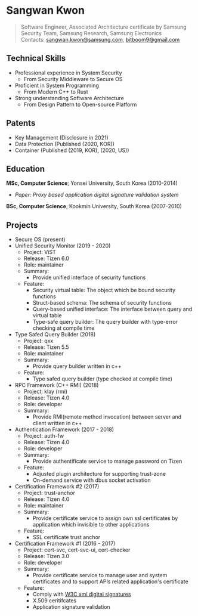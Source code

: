 # Sangwan Kwon
> Software Engineer, Associated Architecture certificate by Samsung  
> Security Team, Samsung Research, Samsung Electronics  
> Contacts: sangwan.kwon@samsung.com, bitboom9@gmail.com  

## Technical Skills
- Professional experience in System Security
  - From Security Middleware to Secure OS
- Proficient in System Programming
  - From Modern C++ to Rust
- Strong understanding Software Architecture
  - From Design Pattern to Open-source Platform

## Patents
- Key Management (Disclosure in 2021)
- Data Protection (Published (2020, KOR))
- Container (Published (2019, KOR), (2020, US))

## Education
**MSc, Computer Science**; Yonsei University, South Korea (2010-2014)
- *Paper: Proxy based application digital signature validation system*  

**BSc, Computer Science**; Kookmin University, South Korea (2007-2010)

## Projects
- Secure OS (present)
- Unified Security Monitor (2019 - 2020)
  - Project: ViST
  - Release: Tizen 6.0
  - Role: maintainer
  - Summary:
      - Provide unified interface of security functions
  - Feature:
      - Security virtual table: The object which be bound security functions
      - Struct-based schema: The schema of security functions
      - Query-based unified interface: The interface between query and virtual table
      - Type-safe query builder: The query builder with type-error checking at compile time
- Type Safed Query Builder (2018)
  - Project: qxx
  - Release: Tizen 5.5
  - Role: maintainer
  - Summary:
      - Provide query builder written in c++
  - Feature:
      - Type safed query builder (type checked at compile time)
- RPC Framework (C++ RMI) (2018)
  - Project: klay (rmi)
  - Release: Tizen 4.0
  - Role: developer
  - Summary:
      - Provide RMI(remote method invocation) between server and client written in c++
- Authentication Framework (2017 - 2018)
   - Project: auth-fw
   - Release: Tizen 4.0
   - Role: developer
   - Summary:
      - Provide authentificate service to manage password on Tizen
   - Feature:
      - Adjusted plugin architecture for supporting trust-zone
      - On-demand service with dbus socket activation
- Certification Framework #2 (2017)
   - Project: trust-anchor
   - Release: Tizen 4.0
   - Role: maintainer
   - Summary:
      - Provide certificate service to assign own ssl certificates by application which invisible to other applications
   - Feature:
      - SSL certificate trust anchor
- Certification Framework #1 (2016 - 2017)
   - Project: cert-svc, cert-svc-ui, cert-checker
   - Release: Tizen 3.0
   - Role: developer
   - Summary:
      - Provide certificate service to manage user and system certificates and to support APIs related application's certificate
   - Feature:
      - Comply with [W3C xml digital signatures](https://www.w3.org/TR/widgets-digsig/)
      - X.509 ceritifcates
      - Application signature validation

